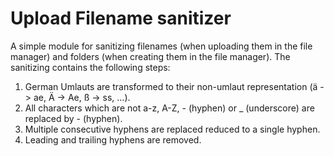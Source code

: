 # Upload Filename sanitizer

A simple module for sanitizing filenames (when uploading them in the file manager) and folders (when creating them in the file manager). The sanitizing contains the following steps:

1. German Umlauts are transformed to their non-umlaut representation (ä -> ae, Ä -> Ae, ß -> ss, ...).
2. All characters which are not a-z, A-Z, - (hyphen) or _ (underscore) are replaced by - (hyphen).
3. Multiple consecutive hyphens are replaced reduced to a single hyphen.
4. Leading and trailing hyphens are removed.